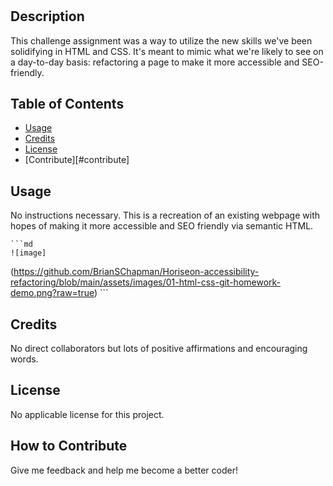 # <Horiseon Accessibility Refactoring>

## Description

This challenge assignment was a way to utilize the new skills we've been solidifying in HTML and CSS. It's meant to mimic what we're likely to see on a day-to-day basis: refactoring a page to make it more accessible and SEO-friendly.

## Table of Contents

- [Usage](#usage)
- [Credits](#credits)
- [License](#license)
- [Contribute][#contribute]

## Usage

No instructions necessary. This is a recreation of an existing webpage with hopes of making it more accessible and SEO friendly via semantic HTML.

    ```md
    ![image]
(https://github.com/BrianSChapman/Horiseon-accessibility-refactoring/blob/main/assets/images/01-html-css-git-homework-demo.png?raw=true)
    ```

## Credits

No direct collaborators but lots of positive affirmations and encouraging words.

## License

No applicable license for this project.

## How to Contribute
Give me feedback and help me become a better coder!
